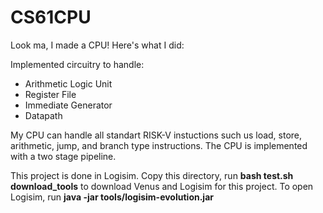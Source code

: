 # CS61CPU

Look ma, I made a CPU! Here's what I did:

Implemented circuitry to handle:
- Arithmetic Logic Unit
- Register File
- Immediate Generator
- Datapath

My CPU can handle all standart RISK-V instuctions such us load, store, arithmetic, jump, and branch type instructions.
The CPU is implemented with a two stage pipeline.



This project is done in Logisim. Copy this directory, run <strong>bash test.sh download_tools</strong> to download Venus and Logisim for this project. 
To open Logisim, run <strong>java -jar tools/logisim-evolution.jar</strong>
